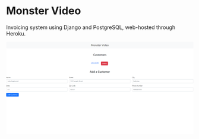 # Monster Video
Invoicing system using Django and PostgreSQL, web-hosted through Heroku.

<img src="monster-video-index.png" alt="Monster Video Homepage Screenshot">

